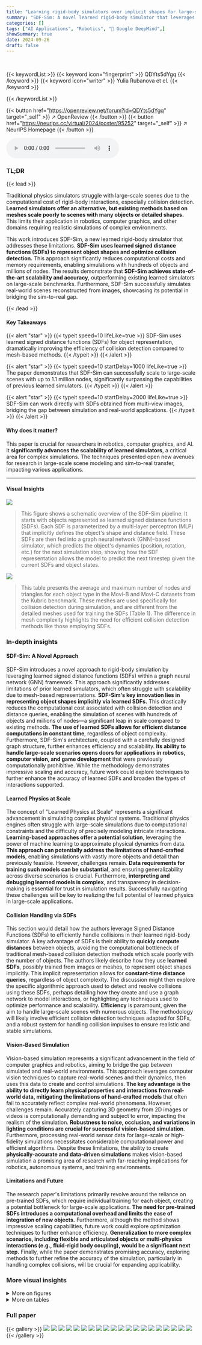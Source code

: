 ```yaml
---
title: "Learning rigid-body simulators over implicit shapes for large-scale scenes and vision"
summary: "SDF-Sim: A novel learned rigid-body simulator that leverages SDFs to achieve unprecedented scalability, enabling simulations with hundreds of objects and millions of nodes."
categories: []
tags: ["AI Applications", "Robotics", "🏢 Google DeepMind",]
showSummary: true
date: 2024-09-26
draft: false
---
```


<br>

{{< keywordList >}}
{{< keyword icon="fingerprint" >}} QDYts5dYgq {{< /keyword >}}
{{< keyword icon="writer" >}} Yulia Rubanova et el. {{< /keyword >}}
 
{{< /keywordList >}}

{{< button href="https://openreview.net/forum?id=QDYts5dYgq" target="_self" >}}
↗ OpenReview
{{< /button >}}
{{< button href="https://neurips.cc/virtual/2024/poster/95252" target="_self" >}}
↗ NeurIPS Homepage
{{< /button >}}


<audio controls>
    <source src="https://ai-paper-reviewer.com/QDYts5dYgq/podcast.wav" type="audio/wav">
    Your browser does not support the audio element.
</audio>


### TL;DR


{{< lead >}}

Traditional physics simulators struggle with large-scale scenes due to the computational cost of rigid-body interactions, especially collision detection.  **Learned simulators offer an alternative, but existing methods based on meshes scale poorly to scenes with many objects or detailed shapes.** This limits their application in robotics, computer graphics, and other domains requiring realistic simulations of complex environments. 

This work introduces SDF-Sim, a new learned rigid-body simulator that addresses these limitations. **SDF-Sim uses learned signed distance functions (SDFs) to represent object shapes and optimize collision detection.** This approach significantly reduces computational costs and memory requirements, enabling simulations with hundreds of objects and millions of nodes.  The results demonstrate that **SDF-Sim achieves state-of-the-art scalability and accuracy**, outperforming existing learned simulators on large-scale benchmarks. Furthermore, SDF-Sim successfully simulates real-world scenes reconstructed from images, showcasing its potential in bridging the sim-to-real gap.

{{< /lead >}}


#### Key Takeaways

{{< alert "star" >}}
{{< typeit speed=10 lifeLike=true >}} SDF-Sim uses learned signed distance functions (SDFs) for object representation, dramatically improving the efficiency of collision detection compared to mesh-based methods. {{< /typeit >}}
{{< /alert >}}

{{< alert "star" >}}
{{< typeit speed=10 startDelay=1000 lifeLike=true >}} The paper demonstrates that SDF-Sim can successfully scale to large-scale scenes with up to 1.1 million nodes, significantly surpassing the capabilities of previous learned simulators. {{< /typeit >}}
{{< /alert >}}

{{< alert "star" >}}
{{< typeit speed=10 startDelay=2000 lifeLike=true >}} SDF-Sim can work directly with SDFs obtained from multi-view images, bridging the gap between simulation and real-world applications. {{< /typeit >}}
{{< /alert >}}

#### Why does it matter?
This paper is crucial for researchers in robotics, computer graphics, and AI.  It **significantly advances the scalability of learned simulators**, a critical area for complex simulations. The techniques presented open new avenues for research in large-scale scene modeling and sim-to-real transfer, impacting various applications.

------
#### Visual Insights



![](https://ai-paper-reviewer.com/QDYts5dYgq/figures_1_1.jpg)

> This figure shows a schematic overview of the SDF-Sim pipeline. It starts with objects represented as learned signed distance functions (SDFs).  Each SDF is parameterized by a multi-layer perceptron (MLP) that implicitly defines the object's shape and distance field. These SDFs are then fed into a graph neural network (GNN)-based simulator, which predicts the object's dynamics (position, rotation, etc.) for the next simulation step, showing how the SDF representation allows the model to predict the next timestep given the current SDFs and object states.





![](https://ai-paper-reviewer.com/QDYts5dYgq/tables_13_1.jpg)

> This table presents the average and maximum number of nodes and triangles for each object type in the Movi-B and Movi-C datasets from the Kubric benchmark.  These meshes are used specifically for collision detection during simulation, and are different from the detailed meshes used for training the SDFs (Table 1). The difference in mesh complexity highlights the need for efficient collision detection methods like those employing SDFs.





### In-depth insights


#### SDF-Sim: A Novel Approach
SDF-Sim introduces a novel approach to rigid-body simulation by leveraging learned signed distance functions (SDFs) within a graph neural network (GNN) framework.  This approach significantly addresses limitations of prior learned simulators, which often struggle with scalability due to mesh-based representations. **SDF-Sim's key innovation lies in representing object shapes implicitly via learned SDFs.** This drastically reduces the computational cost associated with collision detection and distance queries, enabling the simulation of scenes with hundreds of objects and millions of nodes—a significant leap in scale compared to existing methods.  **The use of learned SDFs allows for efficient distance computations in constant time**, regardless of object complexity. Furthermore, SDF-Sim's architecture, coupled with a carefully designed graph structure, further enhances efficiency and scalability.  **Its ability to handle large-scale scenarios opens doors for applications in robotics, computer vision, and game development** that were previously computationally prohibitive. While the methodology demonstrates impressive scaling and accuracy, future work could explore techniques to further enhance the accuracy of learned SDFs and broaden the types of interactions supported.

#### Learned Physics at Scale
The concept of "Learned Physics at Scale" represents a significant advancement in simulating complex physical systems.  Traditional physics engines often struggle with large-scale simulations due to computational constraints and the difficulty of precisely modeling intricate interactions.  **Learning-based approaches offer a potential solution**, leveraging the power of machine learning to approximate physical dynamics from data.  **This approach can potentially address the limitations of hand-crafted models**, enabling simulations with vastly more objects and detail than previously feasible.  However, challenges remain.  **Data requirements for training such models can be substantial**, and ensuring generalizability across diverse scenarios is crucial.  Furthermore, **interpreting and debugging learned models is complex**, and transparency in decision-making is essential for trust in simulation results.  Successfully navigating these challenges will be key to realizing the full potential of learned physics in large-scale applications.

#### Collision Handling via SDFs
This section would detail how the authors leverage Signed Distance Functions (SDFs) to efficiently handle collisions in their learned rigid-body simulator.  A key advantage of SDFs is their ability to **quickly compute distances** between objects, avoiding the computational bottleneck of traditional mesh-based collision detection methods which scale poorly with the number of objects.  The authors likely describe how they use **learned SDFs**, possibly trained from images or meshes, to represent object shapes implicitly.  This implicit representation allows for **constant-time distance queries**, regardless of object complexity.  The discussion might then explore the specific algorithmic approach used to detect and resolve collisions using these SDFs, perhaps detailing how they create and use a graph network to model interactions, or highlighting any techniques used to optimize performance and scalability.  **Efficiency** is paramount, given the aim to handle large-scale scenes with numerous objects. The methodology will likely involve efficient collision detection techniques adapted for SDFs, and a robust system for handling collision impulses to ensure realistic and stable simulations.

#### Vision-Based Simulation
Vision-based simulation represents a significant advancement in the field of computer graphics and robotics, aiming to bridge the gap between simulated and real-world environments.  This approach leverages computer vision techniques to capture real-world scenes and their dynamics, then uses this data to create and control simulations. **The key advantage is the ability to directly learn physical properties and interactions from real-world data, mitigating the limitations of hand-crafted models** that often fail to accurately reflect complex real-world phenomena.  However, challenges remain.  Accurately capturing 3D geometry from 2D images or videos is computationally demanding and subject to error, impacting the realism of the simulation. **Robustness to noise, occlusion, and variations in lighting conditions are crucial for successful vision-based simulation**. Furthermore, processing real-world sensor data for large-scale or high-fidelity simulations necessitates considerable computational power and efficient algorithms.  Despite these limitations, the ability to create **physically-accurate and data-driven simulations** makes vision-based simulation a promising area of research with far-reaching implications for robotics, autonomous systems, and training environments.

#### Limitations and Future
The research paper's limitations primarily revolve around the reliance on pre-trained SDFs, which require individual training for each object, creating a potential bottleneck for large-scale applications.  **The need for pre-trained SDFs introduces a computational overhead and limits the ease of integration of new objects.**  Furthermore, although the method shows impressive scaling capabilities, future work could explore optimization techniques to further enhance efficiency.  **Generalization to more complex scenarios, including flexible and articulated objects or multi-physics interactions (e.g., fluid-rigid body coupling), would be a significant next step.**  Finally, while the paper demonstrates promising accuracy, exploring methods to further refine the accuracy of the simulation, particularly in handling complex collisions, will be crucial for expanding applicability.


### More visual insights

<details>
<summary>More on figures
</summary>


![](https://ai-paper-reviewer.com/QDYts5dYgq/figures_2_1.jpg)

> This figure showcases three large-scale simulations produced by SDF-Sim, each with a different set of objects and a high number of nodes. The top panel shows 300 shoes falling onto a floor; the middle panel displays 270 knots in a similar setting; and the bottom panel presents 380 diverse objects.  These simulations demonstrate SDF-Sim's scalability to extremely large scenes (up to 1.1 million nodes), a significant advancement compared to previous learned simulators which struggle at far fewer nodes.  The provided URL links to videos showing these simulations.


![](https://ai-paper-reviewer.com/QDYts5dYgq/figures_2_2.jpg)

> This figure shows the application of SDF-Sim to real-world scenes by extracting SDFs from images.  Panel (a) displays a real-world scene with a garden table, which was used to extract the SDFs. Panel (b) shows the simulation results, demonstrating how the learned SDF-Sim model accurately simulates a shoe falling onto a vase and a table, even capturing complex interactions with the vase's shape.


![](https://ai-paper-reviewer.com/QDYts5dYgq/figures_3_1.jpg)

> The figure illustrates the construction of graph edges in the SDF-Sim architecture.  It shows how intra-object edges connect surface nodes to the object's center node, while inter-object (collision) edges connect surface nodes of different objects if they are within a certain distance threshold, as determined by the SDF.  Edge features, which include distances and relative positions, are also detailed.  This efficient graph construction avoids the quadratic complexity of traditional mesh-based methods for collision detection, making SDF-Sim scalable to large scenes.


![](https://ai-paper-reviewer.com/QDYts5dYgq/figures_5_1.jpg)

> This figure compares the last frames of simulations generated by FIGNet*, a state-of-the-art learned simulator based on mesh, and SDF-Sim, a novel learned simulator using SDFs, against the ground truth.  It highlights the accuracy of SDF-Sim in predicting the final state of a scene, demonstrating its ability to capture complex dynamics involving multiple objects.


![](https://ai-paper-reviewer.com/QDYts5dYgq/figures_6_1.jpg)

> This figure compares the performance of SDF-Sim with several mesh-based baselines (DPI, MGN, MGN-Large-Radius, FIGNet, FIGNet*) on the Movi-B and Movi-C benchmark datasets.  It shows the number of graph edges, peak memory usage, runtime per step, translation error, and rotation error for each method.  The results highlight that SDF-Sim achieves comparable accuracy with significantly reduced memory consumption and faster runtime, especially on the larger Movi-C dataset where many baselines run out of memory.


![](https://ai-paper-reviewer.com/QDYts5dYgq/figures_6_2.jpg)

> This figure demonstrates the scalability of SDF-Sim compared to other methods (FIGNet and FIGNet*) for large-scale simulations.  The left panel shows a simulation with 512 spheres. The right panel plots the number of edges and runtime against the number of spheres. It highlights that SDF-Sim uses significantly fewer edges and has much faster runtime, especially as the number of spheres (and hence complexity) increases, allowing it to handle large-scale simulations where other methods fail due to memory limitations.


![](https://ai-paper-reviewer.com/QDYts5dYgq/figures_7_1.jpg)

> This figure shows the accuracy of different methods in simulating the Spheres-in-Bowl scene.  The left panel shows average penetration depth over time, while the right panel shows the root mean square error (RMSE) of the rollout compared to the ground truth.  The results are averaged over simulations with up to 140 spheres, reflecting the scalability limitations of some methods.


![](https://ai-paper-reviewer.com/QDYts5dYgq/figures_8_1.jpg)

> This figure shows an ablation study on the impact of learned SDF model size on the performance of SDF-Sim.  It includes plots showing translation and rotation error for different SDF layer sizes, the mean squared error of predicted SDF estimates near the surface, visualizations of a cow shape reconstructed with different SDF sizes, and a cross-section of a learned SDF heatmap.


![](https://ai-paper-reviewer.com/QDYts5dYgq/figures_13_1.jpg)

> This figure compares the performance of SDF-Sim against other methods (DPI, MGN, MGN-Large-Radius, FIGNet, FIGNet*) on the Movi-B and Movi-C benchmarks in terms of accuracy (translation and rotation error), memory usage (peak memory), and runtime (per step).  It highlights that SDF-Sim achieves competitive accuracy while using significantly less memory and runtime, especially on the larger Movi-C dataset where many baselines run out of memory.  The y-axis scales are different for each metric to better present the results.


![](https://ai-paper-reviewer.com/QDYts5dYgq/figures_13_2.jpg)

> This figure shows the distribution of the number of nodes and triangles in the meshes used for training SDFs (left) and simulation (right) for the Movi-C dataset from the Kubric benchmark.  The plots reveal that the meshes used for training are significantly larger and more complex, with a longer tail in the distribution, compared to the meshes used in the simulation itself. This difference is important because the complexity of the meshes directly influences the computational cost of traditional physics simulation and the memory usage of learned simulators like FIGNet. The SDF-Sim approach, which leverages implicit shape representations (SDFs), avoids this computational bottleneck.


![](https://ai-paper-reviewer.com/QDYts5dYgq/figures_18_1.jpg)

> Figure S1 presents additional metrics evaluating the quality of learned Signed Distance Functions (SDFs) used in SDF-Sim.  The figure shows mean squared error (MSE) analyses for projection, SDF, and gradient values, comparing different SDF model sizes (32, 64, and 128 layers).  It also provides visualizations demonstrating how these errors relate to the distance from an object's surface. The results indicate that larger SDF models generally lead to improved accuracy, with errors remaining relatively low even near the object's surface, despite increasing slightly with greater distances. 


![](https://ai-paper-reviewer.com/QDYts5dYgq/figures_19_1.jpg)

> This figure shows the runtime per simulation step plotted against the total number of nodes in the scene's graph for both SDF-Sim and FIGNet*.  The results demonstrate that SDF-Sim consistently exhibits faster runtime compared to FIGNet*, especially as the number of nodes increases.  The experiment was conducted using an Nvidia A100 GPU, and FIGNet ran out of memory (OOM) on the Movi-C dataset and is therefore excluded from the comparison.


![](https://ai-paper-reviewer.com/QDYts5dYgq/figures_19_2.jpg)

> This figure demonstrates the scalability of SDF-Sim compared to other methods (FIGNet, FIGNet*).  The left panel shows a simulation with 512 spheres; the right shows how the number of edges and runtime scale with the number of spheres. SDF-Sim handles significantly more spheres and edges without running out of memory, unlike the other methods.


![](https://ai-paper-reviewer.com/QDYts5dYgq/figures_20_1.jpg)

> This figure compares the memory usage of storing mesh data versus storing the parameters of learned signed distance functions (SDFs).  It shows that the memory footprint of meshes increases linearly with the number of nodes in the mesh, whereas the memory usage of SDFs remains relatively constant regardless of mesh complexity.  A circle highlights that an SDF model requires roughly the same memory as a mesh with ~15,000 nodes. This demonstrates the compactness of SDF representations for objects compared to traditional mesh representations.


![](https://ai-paper-reviewer.com/QDYts5dYgq/figures_20_2.jpg)

> This figure compares the penetration and rollout RMSE for different simulators on the Spheres-in-Bowl dataset.  It shows that SDF-Sim has lower penetration than the Bullet simulator (optimized for speed).  Although the rollout error in SDF-Sim is higher than a perturbed Bullet simulation, it is lower than that of other learned simulators like FIGNet*.


![](https://ai-paper-reviewer.com/QDYts5dYgq/figures_21_1.jpg)

> This figure shows a comparison of different node sampling strategies for representing a shoe object from the Movi-C dataset in the SDF-Sim model.  It compares using the original high-resolution mesh, a simplified collision mesh used for simulation, and a new method of sampling nodes directly from the learned SDF. The results demonstrate that sampling from the learned SDF offers a favorable trade-off between accuracy (translation RMSE) and the number of nodes required, leading to potentially significant computational savings.  The original mesh is shown for context, illustrating its high complexity compared to the alternative approaches.


![](https://ai-paper-reviewer.com/QDYts5dYgq/figures_23_1.jpg)

> This figure shows a comparison between learned SDF reconstructions and ground truth meshes for a selection of objects from the Movi-C dataset.  The left column (a) displays 3D models generated from learned Signed Distance Functions (SDFs). The right column (b) shows the original, ground truth meshes used to train the SDFs. The visual similarity highlights the effectiveness of the learned SDFs in representing object shapes.


![](https://ai-paper-reviewer.com/QDYts5dYgq/figures_24_1.jpg)

> This figure shows the learned signed distance functions (SDFs) for different training iterations and model sizes.  The left side (a) demonstrates how the learned SDFs improve in accuracy with more training steps (4000, 40000, and 400000 iterations). The right side (b) displays the impact of model size (MLP layers with 32, 64, or 128 units) on the final SDF representation.  Each row represents a different object, illustrating the effect of training duration and model complexity on the resulting 3D shape representation.  The visualization uses Marching Cubes to convert the implicit SDF representation into a mesh for better understanding.


![](https://ai-paper-reviewer.com/QDYts5dYgq/figures_25_1.jpg)

> This figure shows a comparison of simulation rollouts between the baselines (FIGNet*) and SDF-Sim on the Kubric Movi-C dataset.  It visually demonstrates the differences in the predicted object trajectories and how they compare to the ground truth. Each row represents a different method (ground truth, FIGNet*, SDF-Sim), with multiple columns showing the simulation progression over time for several different scenes within the dataset.


![](https://ai-paper-reviewer.com/QDYts5dYgq/figures_26_1.jpg)

> This figure compares the simulation results of three different methods: Ground truth, FIGNet*, and SDF-Sim, on the Kubric Movi-C dataset. Each row represents a different method, and each column shows the simulation at different timesteps.  This allows for a visual comparison of the accuracy of each method in predicting the motion of objects in a complex scene.


![](https://ai-paper-reviewer.com/QDYts5dYgq/figures_27_1.jpg)

> This figure shows a comparison of the simulation results between SDF-Sim and the baseline methods (FIGNet and FIGNet*) on the Kubric Movi-C dataset.  The figure displays several rollouts showing the movement of multiple objects over time. It visually compares the accuracy of the different methods in predicting the motion of the objects.


</details>




<details>
<summary>More on tables
</summary>


![](https://ai-paper-reviewer.com/QDYts5dYgq/tables_17_1.jpg)
> This table compares the performance of several rigid body simulation models on the Movi-B benchmark dataset.  It shows the translation and rotation errors, number of collision and graph edges, peak memory usage, and runtime per step for each model.  The results highlight SDF-Sim's efficiency in terms of memory and runtime compared to other approaches.  Note that some baselines were not able to complete the evaluation due to memory limitations.

![](https://ai-paper-reviewer.com/QDYts5dYgq/tables_17_2.jpg)
> This table compares the performance of SDF-Sim against several baseline models (DPI, MGN-LargeRadius, MGN, FIGNet, FIGNet*) on the Movi-B dataset from the Kubric benchmark.  Metrics include the number of collision and graph edges, peak memory usage, and runtime per simulation step.  Error bars represent 95% confidence intervals from three independent runs.  Note that some baseline results are from a previous study and some metrics are not reported for all baselines.

![](https://ai-paper-reviewer.com/QDYts5dYgq/tables_17_3.jpg)
> This table shows a quantitative comparison of SDF-Sim against other state-of-the-art learned simulators for rigid body dynamics on the Movi-C dataset from the Kubric benchmark.  It reports the translation and rotation errors, along with the number of collision edges and graph edges in the simulation graphs. The results show that SDF-Sim achieves lower translation and rotation errors than FIGNet*, while also having significantly fewer graph edges, indicating a more efficient approach.

![](https://ai-paper-reviewer.com/QDYts5dYgq/tables_17_4.jpg)
> This table compares the performance of SDF-Sim with several baseline models on the Movi-C dataset.  It shows the number of collision and graph edges, peak memory usage, and runtime per simulation step for each model.  Note that several baseline models ran out of memory (OOM) on this dataset, highlighting the scalability advantage of SDF-Sim.

</details>




### Full paper

{{< gallery >}}
<img src="https://ai-paper-reviewer.com/QDYts5dYgq/1.png" class="grid-w50 md:grid-w33 xl:grid-w25" />
<img src="https://ai-paper-reviewer.com/QDYts5dYgq/2.png" class="grid-w50 md:grid-w33 xl:grid-w25" />
<img src="https://ai-paper-reviewer.com/QDYts5dYgq/3.png" class="grid-w50 md:grid-w33 xl:grid-w25" />
<img src="https://ai-paper-reviewer.com/QDYts5dYgq/4.png" class="grid-w50 md:grid-w33 xl:grid-w25" />
<img src="https://ai-paper-reviewer.com/QDYts5dYgq/5.png" class="grid-w50 md:grid-w33 xl:grid-w25" />
<img src="https://ai-paper-reviewer.com/QDYts5dYgq/6.png" class="grid-w50 md:grid-w33 xl:grid-w25" />
<img src="https://ai-paper-reviewer.com/QDYts5dYgq/7.png" class="grid-w50 md:grid-w33 xl:grid-w25" />
<img src="https://ai-paper-reviewer.com/QDYts5dYgq/8.png" class="grid-w50 md:grid-w33 xl:grid-w25" />
<img src="https://ai-paper-reviewer.com/QDYts5dYgq/9.png" class="grid-w50 md:grid-w33 xl:grid-w25" />
<img src="https://ai-paper-reviewer.com/QDYts5dYgq/10.png" class="grid-w50 md:grid-w33 xl:grid-w25" />
<img src="https://ai-paper-reviewer.com/QDYts5dYgq/11.png" class="grid-w50 md:grid-w33 xl:grid-w25" />
<img src="https://ai-paper-reviewer.com/QDYts5dYgq/12.png" class="grid-w50 md:grid-w33 xl:grid-w25" />
<img src="https://ai-paper-reviewer.com/QDYts5dYgq/13.png" class="grid-w50 md:grid-w33 xl:grid-w25" />
<img src="https://ai-paper-reviewer.com/QDYts5dYgq/14.png" class="grid-w50 md:grid-w33 xl:grid-w25" />
<img src="https://ai-paper-reviewer.com/QDYts5dYgq/15.png" class="grid-w50 md:grid-w33 xl:grid-w25" />
<img src="https://ai-paper-reviewer.com/QDYts5dYgq/16.png" class="grid-w50 md:grid-w33 xl:grid-w25" />
<img src="https://ai-paper-reviewer.com/QDYts5dYgq/17.png" class="grid-w50 md:grid-w33 xl:grid-w25" />
<img src="https://ai-paper-reviewer.com/QDYts5dYgq/18.png" class="grid-w50 md:grid-w33 xl:grid-w25" />
<img src="https://ai-paper-reviewer.com/QDYts5dYgq/19.png" class="grid-w50 md:grid-w33 xl:grid-w25" />
<img src="https://ai-paper-reviewer.com/QDYts5dYgq/20.png" class="grid-w50 md:grid-w33 xl:grid-w25" />
{{< /gallery >}}